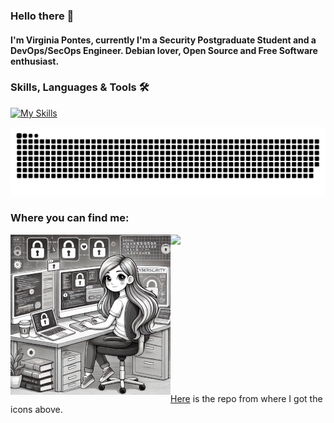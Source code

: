 ### Hello there 👋

#### I'm Virginia Pontes, currently I'm a Security Postgraduate Student and a DevOps/SecOps Engineer. Debian lover, Open Source and Free Software enthusiast.

### Skills, Languages & Tools 🛠

[![My Skills](https://go-skill-icons.vercel.app/api/icons?i=aws,gcp,azure,github,githubactions,terraform,yaml,linux,bash,terminal,kubernetes,docker,git,grafana,prometheus,zabbix,kali,raspberrypi,nginx,npm,py,ansible,debian,md,vscodium,chromium,chatgpt,tor&perline=4)](https://skillicons.dev)  
  

![Snake animation](https://raw.githubusercontent.com/vlpontes/vlpontes/output/github-contribution-grid-snake-dark.svg)
     

### Where you can find me:
<img align="left" src="https://github.com/vlpontes/vlpontes/blob/master/images/girl-cyber.png">  

<a href="https://www.linkedin.com/in/virginia-pontes/" target="_blank">
    <img src="https://go-skill-icons.vercel.app/api/icons?i=linkedin" />
</a>  
<br>
<br>
<br>
<br>
<br>
<br>
<br>
<br>
<br>
<br>
<br>
<br>
<br>
<br>

<p><a href="https://github.com/LelouchFR/skill-icons" target="_blank">Here</a> is the repo from where I got the icons above.
</p>

